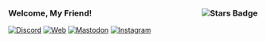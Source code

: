 ### <img src="https://img.shields.io/github/stars/m3tozz" alt="Stars Badge" align="right" />Welcome, My Friend!

[![Discord](https://img.shields.io/badge/discord-5865f2.svg?&style=for-the-badge&logo=discord&logoColor=white)](https://discord.com/users/1069900432941522994)
[![Web](https://img.shields.io/badge/website-EA6F24.svg?&style=for-the-badge&logo=firefox&logoColor=white)](https://m3tozz.github.io)
[![Mastodon](https://img.shields.io/badge/mastodon-563ACC.svg?&style=for-the-badge&logo=mastodon&logoColor=white)](https://mastodon.social/@m3tozz)
[![Instagram](https://img.shields.io/badge/instagram-d62976.svg?&style=for-the-badge&logo=instagram&logoColor=white)](https://www.instagram.com/textzuhree/)
